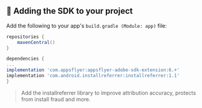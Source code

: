 ## <a id="add-sdk-to-project"> 📲 Adding the SDK to your project

Add the following to your app's `build.gradle (Module: app)` file:

```groovy
repositories {
    mavenCentral()
}

dependencies {
...
implementation 'com.appsflyer:appsflyer-adobe-sdk-extension:6.+'
implementation 'com.android.installreferrer:installreferrer:1.1'
}
```

> Add the installreferrer library to improve attribution accuracy, protects from install fraud and more.
